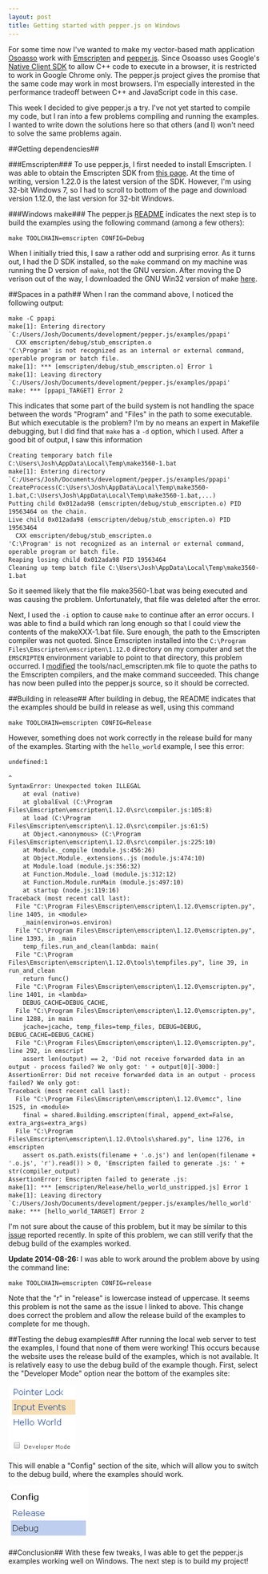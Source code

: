```yaml
---
layout: post
title: Getting started with pepper.js on Windows
---
```

For some time now I've wanted to make my vector-based math application [Osoasso](https://github.com/joshpeterson/osoasso) work with [Emscripten](https://github.com/kripken/emscripten/wiki) and [pepper.js](https://github.com/google/pepper.js). Since Osoasso uses Google's [Native Client SDK](https://developer.chrome.com/native-client) to allow C++ code to execute in a browser, it is restricted to work in Google Chrome only. The pepper.js project gives the promise that the same code may work in most browsers. I'm especially interested in the performance tradeoff between C++ and JavaScript code in this case.

This week I decided to give pepper.js a try. I've not yet started to compile my code, but I ran into a few problems compiling and running the examples. I wanted to write down the solutions here so that others (and I) won't need to solve the same problems again.

##Getting dependencies##

###Emscripten###
To use pepper.js, I first needed to install Emscripten. I was able to obtain the Emscripten SDK from [this page](http://kripken.github.io/emscripten-site/docs/getting_started/downloads.html). At the time of writing, version 1.22.0 is the latest version of the SDK. However, I'm using 32-bit Windows 7, so I had to scroll to bottom of the page and download version 1.12.0, the last version for 32-bit Windows.

###Windows make###
The pepper.js [README](https://github.com/google/pepper.js/blob/master/README.rst) indicates the next step is to build the examples using the following command (among a few others):

    make TOOLCHAIN=emscripten CONFIG=Debug

When I initially tried this, I saw a rather odd and surprising error. As it turns out, I had the D SDK installed, so the `make` command on my machine was running the D version of `make`, not the GNU version. After moving the D verison out of the way, I downloaded the GNU Win32 version of make [here](http://gnuwin32.sourceforge.net/packages/make.htm).

##Spaces in a path##
When I ran the command above, I noticed the following output:

    make -C ppapi
    make[1]: Entering directory `C:/Users/Josh/Documents/development/pepper.js/examples/ppapi'
      CXX emscripten/debug/stub_emscripten.o
    'C:\Program' is not recognized as an internal or external command, operable program or batch file.
    make[1]: *** [emscripten/debug/stub_emscripten.o] Error 1
    make[1]: Leaving directory `C:/Users/Josh/Documents/development/pepper.js/examples/ppapi'
    make: *** [ppapi_TARGET] Error 2

This indicates that some part of the build system is not handling the space between the words "Program" and "Files" in the path to some executable. But which executable is the problem? I'm by no means an expert in Makefile debugging, but I did find that `make` has a `-d` option, which I used. After a good bit of output, I saw this information

    Creating temporary batch file C:\Users\Josh\AppData\Local\Temp\make3560-1.bat
    make[1]: Entering directory `C:/Users/Josh/Documents/development/pepper.js/examples/ppapi'
    CreateProcess(C:\Users\Josh\AppData\Local\Temp\make3560-1.bat,C:\Users\Josh\AppData\Local\Temp\make3560-1.bat,...)
    Putting child 0x012ada98 (emscripten/debug/stub_emscripten.o) PID 19563464 on the chain.
    Live child 0x012ada98 (emscripten/debug/stub_emscripten.o) PID 19563464
      CXX emscripten/debug/stub_emscripten.o
    'C:\Program' is not recognized as an internal or external command, operable program or batch file.
    Reaping losing child 0x012ada98 PID 19563464
    Cleaning up temp batch file C:\Users\Josh\AppData\Local\Temp\make3560-1.bat

So it seemed likely that the file make3560-1.bat was being executed and was causing the problem. Unfortunately, that file was deleted after the error.

Next, I used the `-i` option to cause `make` to continue after an error occurs. I was able to find a build which ran long enough so that I could view the contents of the makeXXX-1.bat file. Sure enough, the path to the Emscripten compiler was not quoted. Since Emscripten installed into the `C:\Program Files\Emscripten\emscripten\1.12.0` directory on my computer and set the `EMSCRIPTEN` environment variable to point to that directory, this problem occurred. I [modified](https://github.com/google/pepper.js/commit/15a802244ff71a6a792b8311866e86c1569358d2#diff-d41d8cd98f00b204e9800998ecf8427e) the tools/nacl_emscripten.mk file to quote the paths to the Emscripten compilers, and the make command succeeded. This change has now been pulled into the pepper.js source, so it should be corrected.

##Building in release##
After building in debug, the README indicates that the examples should be build in release as well, using this command

    make TOOLCHAIN=emscripten CONFIG=Release

However, something does not work correctly in the release build for many of the examples. Starting with the `hello_world` example, I see this error:

    undefined:1

    ^
    SyntaxError: Unexpected token ILLEGAL
        at eval (native)
        at globalEval (C:\Program Files\Emscripten\emscripten\1.12.0\src\compiler.js:105:8)
        at load (C:\Program Files\Emscripten\emscripten\1.12.0\src\compiler.js:61:5)
        at Object.<anonymous> (C:\Program Files\Emscripten\emscripten\1.12.0\src\compiler.js:225:10)
        at Module._compile (module.js:456:26)
        at Object.Module._extensions..js (module.js:474:10)
        at Module.load (module.js:356:32)
        at Function.Module._load (module.js:312:12)
        at Function.Module.runMain (module.js:497:10)
        at startup (node.js:119:16)
    Traceback (most recent call last):
      File "C:\Program Files\Emscripten\emscripten\1.12.0\emscripten.py", line 1405, in <module>
        _main(environ=os.environ)
      File "C:\Program Files\Emscripten\emscripten\1.12.0\emscripten.py", line 1393, in _main
        temp_files.run_and_clean(lambda: main(
      File "C:\Program Files\Emscripten\emscripten\1.12.0\tools\tempfiles.py", line 39, in run_and_clean
        return func()
      File "C:\Program Files\Emscripten\emscripten\1.12.0\emscripten.py", line 1401, in <lambda>
        DEBUG_CACHE=DEBUG_CACHE,
      File "C:\Program Files\Emscripten\emscripten\1.12.0\emscripten.py", line 1288, in main
        jcache=jcache, temp_files=temp_files, DEBUG=DEBUG, DEBUG_CACHE=DEBUG_CACHE)
      File "C:\Program Files\Emscripten\emscripten\1.12.0\emscripten.py", line 292, in emscript
        assert len(output) == 2, 'Did not receive forwarded data in an output - process failed? We only got: ' + output[0][-3000:]
    AssertionError: Did not receive forwarded data in an output - process failed? We only got:
    Traceback (most recent call last):
      File "C:\Program Files\Emscripten\emscripten\1.12.0\emcc", line 1525, in <module>
        final = shared.Building.emscripten(final, append_ext=False, extra_args=extra_args)
      File "C:\Program Files\Emscripten\emscripten\1.12.0\tools\shared.py", line 1276, in emscripten
        assert os.path.exists(filename + '.o.js') and len(open(filename + '.o.js', 'r').read()) > 0, 'Emscripten failed to generate .js: ' + str(compiler_output)
    AssertionError: Emscripten failed to generate .js:
    make[1]: *** [emscripten/Release/hello_world_unstripped.js] Error 1
    make[1]: Leaving directory `C:/Users/Josh/Documents/development/pepper.js/examples/hello_world'
    make: *** [hello_world_TARGET] Error 2

I'm not sure about the cause of this problem, but it may be similar to this [issue](https://github.com/google/pepper.js/issues/8) reported recently. In spite of this problem, we can still verify that the debug build of the examples worked.

**Update 2014-08-26:** I was able to work around the problem above by using the command line:

    make TOOLCHAIN=emscripten CONFIG=release

Note that the "r" in "release" is lowercase instead of uppercase. It seems this problem is not the same as the issue I linked to above. This change does correct the problem and allow the release build of the examples to complete for me though.

##Testing the debug examples##
After running the local web server to test the examples, I found that none of them were working! This occurs because the website uses the release build of the examples, which is not available. It is relatively easy to use the debug build of the example though. First, select the "Developer Mode" option near the bottom of the examples site:

![Select developer mode](/static/images/getting-started-with-pepper-js-on-windows/select-debug.png)

This will enable a "Config" section of the site, which will allow you to switch to the debug build, where the examples should work.

![Use debug configuration](/static/images/getting-started-with-pepper-js-on-windows/use-debug.png)

##Conclusion##
With these few tweaks, I was able to get the pepper.js examples working well on Windows. The next step is to build my project!
